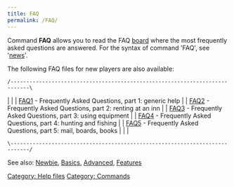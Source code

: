 ```yaml
---
title: FAQ
permalink: /FAQ/
---
```


Command **FAQ** allows you to read the FAQ [board](board "wikilink")
where the most frequently asked questions are answered. For the syntax
of command 'FAQ', see '[news](news "wikilink")'.

The following FAQ files for new players are also available:

`/----------------------------------------------------------------------------\`

\| \| \| [FAQ1](FAQ1 "wikilink") - Frequently Asked Questions, part 1:
generic help \| \| [FAQ2](FAQ2 "wikilink") - Frequently Asked Questions,
part 2: renting at an inn \| \| [FAQ3](FAQ3 "wikilink") - Frequently
Asked Questions, part 3: using equipment \| \| [FAQ4](FAQ4 "wikilink") -
Frequently Asked Questions, part 4: hunting and fishing \| \|
[FAQ5](FAQ5 "wikilink") - Frequently Asked Questions, part 5: mail,
boards, books \| \| \|

`\----------------------------------------------------------------------------/`

See also: [Newbie](Newbie "wikilink"), [Basics](Basics "wikilink"),
[Advanced](Advanced "wikilink"), [Features](Features "wikilink")

[Category: Help files](Category:_Help_files "wikilink") [Category:
Commands](Category:_Commands "wikilink")